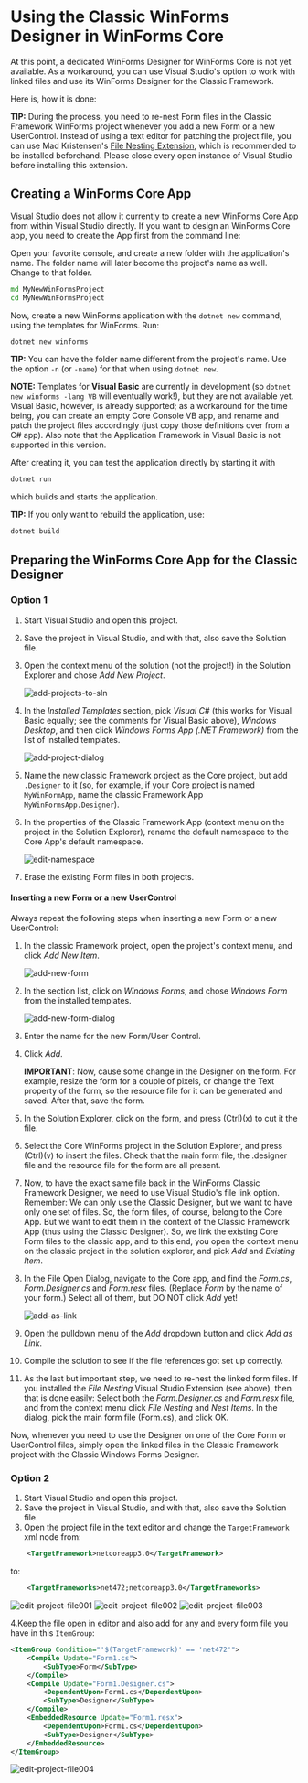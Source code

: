 # Using the Classic WinForms Designer in WinForms Core

At this point, a dedicated WinForms Designer for WinForms Core is not yet available. As a workaround, you can use Visual Studio's option to work with linked files and use its WinForms Designer for the Classic Framework.

Here is, how it is done:

**TIP:** During the process, you need to re-nest Form files in the Classic Framework WinForms project whenever you add a new Form or a new UserControl. Instead of using a text editor for patching the project file, you can use Mad Kristensen's [File Nesting Extension][file-nesting-extension], which is recommended to be installed beforehand. Please close every open instance of Visual Studio before installing this extension.

## Creating a WinForms Core App

Visual Studio does not allow it currently to create a new WinForms Core App from within Visual Studio directly. If you want to design an WinForms Core app, you need to create the App first from the command line:

Open your favorite console, and create a new folder with the application's name. The folder name will later become the project's name as well. Change to that folder.

```cmd
md MyNewWinFormsProject
cd MyNewWinFormsProject
```

Now, create a new WinForms application with the `dotnet new` command, using the templates for WinForms. Run:

```cmd
dotnet new winforms
```

**TIP:** You can have the folder name different from the project's name. Use the option `-n` (or `-name`) for that when using `dotnet new`.

**NOTE:** Templates for **Visual Basic** are currently in development (so `dotnet new winforms -lang VB` will eventually work!), but they are not available yet. Visual Basic, however, is already supported; as a workaround for the time being, you can create an empty Core Console VB app, and rename and patch the project files accordingly (just copy those definitions over from a C# app). Also note that the Application Framework in Visual Basic is not supported in this version.

After creating it, you can test the application directly by starting it with

```cmd
dotnet run
```

which builds and starts the application.

**TIP:** If you only want to rebuild the application, use:

```cmd
dotnet build
```

## Preparing the WinForms Core App for the Classic Designer

### Option 1

1. Start Visual Studio and open this project.
1. Save the project in Visual Studio, and with that, also save the Solution file.
1. Open the context menu of the solution (not the project!) in the Solution Explorer and chose *Add New Project*.

    ![add-projects-to-sln][add-projects-to-sln]

1. In the *Installed Templates* section, pick *Visual C#* (this works for Visual Basic equally; see the comments for Visual Basic above), *Windows Desktop*, and then click *Windows Forms App (.NET Framework)* from the list of installed templates.

    ![add-project-dialog][add-project-dialog]

1. Name the new classic Framework project as the Core project, but add `.Designer` to it (so, for example, if your Core project is named `MyWinFormApp`, name the classic Framework App `MyWinFormsApp.Designer`).

1. In the properties of the Classic Framework App (context menu on the project in the Solution Explorer), rename the default namespace to the Core App's default namespace.

    ![edit-namespace][edit-namespace]

1. Erase the existing Form files in both projects.

#### Inserting a new Form or a new UserControl

Always repeat the following steps when inserting a new Form or a new UserControl:

1. In the classic Framework project, open the project's context menu, and click *Add New Item*.

    ![add-new-form][add-new-form]

1. In the section list, click on *Windows Forms*, and chose *Windows Form* from the installed templates.

    ![add-new-form-dialog][add-new-form-dialog]

1. Enter the name for the new Form/User Control.

1. Click *Add*.

   **IMPORTANT**: Now, cause some change in the Designer on the form. For example, resize the form for a couple of pixels, or change the Text property of the form, so the resource file for it can be generated and saved. After that, save the form.

1. In the Solution Explorer, click on the form, and press (Ctrl)(x) to cut it the file.

1. Select the Core WinForms project in the Solution Explorer, and press (Ctrl)(v) to insert the files. Check that the main form file, the .designer file and the resource file for the form are all present.

1. Now, to have the exact same file back in the WinForms Classic Framework Designer, we need to use Visual Studio's file link option. Remember: We can only use the Classic Designer, but we want to have only one set of files. So, the form files, of course, belong to the Core App. But we want to edit them in the context of the Classic Framework App (thus using the Classic Designer). So, we link the existing Core Form files to the classic app, and to this end, you open the context menu on the classic project in the solution explorer, and pick *Add* and *Existing Item*.

1. In the File Open Dialog, navigate to the Core app, and find the *Form.cs*, *Form.Designer.cs* and *Form.resx* files. (Replace *Form* by the name of your form.) Select all of them, but DO NOT click *Add* yet!

    ![add-as-link][add-as-link]

1. Open the pulldown menu of the *Add* dropdown button and click *Add as Link*.

1. Compile the solution to see if the file references got set up correctly.

1. As the last but important step, we need to re-nest the linked form files. If you installed the *File Nesting* Visual Studio Extension (see above), then that is done easily: Select both the *Form.Designer.cs* and *Form.resx* file, and from the context menu click *File Nesting* and *Nest Items*. In the dialog, pick the main form file (Form.cs), and click OK.

Now, whenever you need to use the Designer on one of the Core Form or UserControl files, simply open the linked files in the Classic Framework project with the Classic Windows Forms Designer.

### Option 2

1. Start Visual Studio and open this project.
1. Save the project in Visual Studio, and with that, also save the Solution file.
1. Open the project file in the text editor and change the ``TargetFramework`` xml node from:

```xml
    <TargetFramework>netcoreapp3.0</TargetFramework>
```

to:

```xml
    <TargetFrameworks>net472;netcoreapp3.0</TargetFrameworks>
```

![edit-project-file001][edit-project-file001]
![edit-project-file002][edit-project-file002]
![edit-project-file003][edit-project-file003]

4.Keep the file open in editor and also add for any and every form file you have in this ``ItemGroup``:

```xml
<ItemGroup Condition="'$(TargetFramework)' == 'net472'">
    <Compile Update="Form1.cs">
        <SubType>Form</SubType>
    </Compile>
    <Compile Update="Form1.Designer.cs">
        <DependentUpon>Form1.cs</DependentUpon>
        <SubType>Designer</SubType>
    </Compile>
    <EmbeddedResource Update="Form1.resx">
        <DependentUpon>Form1.cs</DependentUpon>
        <SubType>Designer</SubType>
    </EmbeddedResource>
</ItemGroup>
```

![edit-project-file004][edit-project-file004]

[comment]: <> (URI Links)

[file-nesting-extension]: https://marketplace.visualstudio.com/items?itemName=MadsKristensen.FileNesting

[comment]: <> (Images)

[add-projects-to-sln]: images/add-project-to-sln.png
[add-project-dialog]: images/add-project-dialog.png
[edit-namespace]: images/edit-namespace.png
[add-new-form]: images/add-new-form.png
[add-new-form-dialog]: images/add-new-form-dialog.png
[add-as-link]: images/add-as-link.png
[edit-project-file001]: images/edit-project-file001.png
[edit-project-file002]: images/edit-project-file002.png
[edit-project-file003]: images/edit-project-file003.png
[edit-project-file004]: images/edit-project-file004.png
